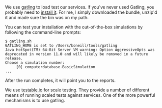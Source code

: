 


We use [gatling](https://gatling.io/) to load test our services.  If you've never used Gatling, you probably need to [install it](https://gatling.io/docs/current/installation/#installation).  For me, I simply downloaded the bundle, unzip'd it and made sure the bin was on my path.

You can test your installation with the out-of-the-box simulations by following the command-line prompts:

```
$ gatling.sh
GATLING_HOME is set to /Users/boneill/tools/gatling
Java HotSpot(TM) 64-Bit Server VM warning: Option AggressiveOpts was deprecated in version 11.0 and will likely be removed in a future release.
Choose a simulation number:
     [0] computerdatabase.BasicSimulation
...
```

After the run completes, it will point you to the reports.

We use [testable.io](http://testable.io) for scale testing.  They provide a number of different means of running scaled tests against services.  One of the more powerful mechanisms is to use gatling.